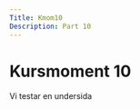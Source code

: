 ```yaml
---
Title: Kmom10
Description: Part 10
---
```


Kursmoment 10
==================

Vi testar en undersida